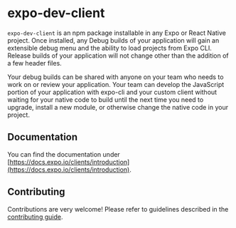 # expo-dev-client

`expo-dev-client` is an npm package installable in any Expo or React Native project. Once installed, any Debug builds of your application will gain an extensible debug menu and the ability to load projects from Expo CLI. Release builds of your application will not change other than the addition of a few header files.

Your debug builds can be shared with anyone on your team who needs to work on or review your application. Your team can develop the JavaScript portion of your application with expo-cli and your custom client without waiting for your native code to build until the
next time you need to upgrade, install a new module, or otherwise change the native code in your project.

## Documentation

You can find the documentation under [https://docs.expo.io/clients/introduction](https://docs.expo.io/clients/introduction).

## Contributing

Contributions are very welcome! Please refer to guidelines described in the [contributing guide](https://github.com/expo/expo#contributing).
